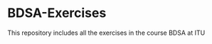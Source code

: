 BDSA-Exercises
==============

This repository includes all the exercises in the course BDSA at ITU
